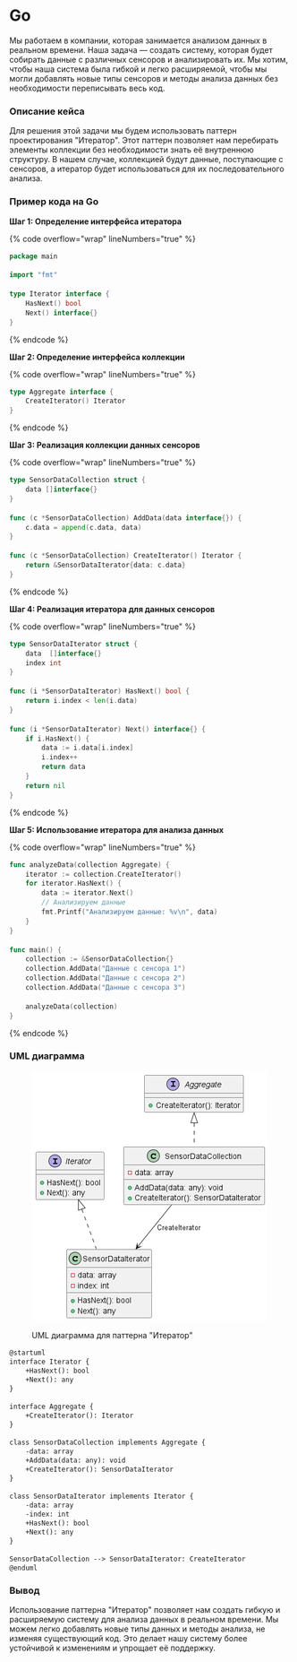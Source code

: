 # Go

Мы работаем в компании, которая занимается анализом данных в реальном времени. Наша задача — создать систему, которая будет собирать данные с различных сенсоров и анализировать их. Мы хотим, чтобы наша система была гибкой и легко расширяемой, чтобы мы могли добавлять новые типы сенсоров и методы анализа данных без необходимости переписывать весь код.

### Описание кейса

Для решения этой задачи мы будем использовать паттерн проектирования "Итератор". Этот паттерн позволяет нам перебирать элементы коллекции без необходимости знать её внутреннюю структуру. В нашем случае, коллекцией будут данные, поступающие с сенсоров, а итератор будет использоваться для их последовательного анализа.

### Пример кода на Go

**Шаг 1: Определение интерфейса итератора**

{% code overflow="wrap" lineNumbers="true" %}
```go
package main

import "fmt"

type Iterator interface {
    HasNext() bool
    Next() interface{}
}
```
{% endcode %}

**Шаг 2: Определение интерфейса коллекции**

{% code overflow="wrap" lineNumbers="true" %}
```go
type Aggregate interface {
    CreateIterator() Iterator
}
```
{% endcode %}

**Шаг 3: Реализация коллекции данных сенсоров**

{% code overflow="wrap" lineNumbers="true" %}
```go
type SensorDataCollection struct {
    data []interface{}
}

func (c *SensorDataCollection) AddData(data interface{}) {
    c.data = append(c.data, data)
}

func (c *SensorDataCollection) CreateIterator() Iterator {
    return &SensorDataIterator{data: c.data}
}
```
{% endcode %}

**Шаг 4: Реализация итератора для данных сенсоров**

{% code overflow="wrap" lineNumbers="true" %}
```go
type SensorDataIterator struct {
    data  []interface{}
    index int
}

func (i *SensorDataIterator) HasNext() bool {
    return i.index < len(i.data)
}

func (i *SensorDataIterator) Next() interface{} {
    if i.HasNext() {
        data := i.data[i.index]
        i.index++
        return data
    }
    return nil
}
```
{% endcode %}

**Шаг 5: Использование итератора для анализа данных**

{% code overflow="wrap" lineNumbers="true" %}
```go
func analyzeData(collection Aggregate) {
    iterator := collection.CreateIterator()
    for iterator.HasNext() {
        data := iterator.Next()
        // Анализируем данные
        fmt.Printf("Анализируем данные: %v\n", data)
    }
}

func main() {
    collection := &SensorDataCollection{}
    collection.AddData("Данные с сенсора 1")
    collection.AddData("Данные с сенсора 2")
    collection.AddData("Данные с сенсора 3")

    analyzeData(collection)
}
```
{% endcode %}

### UML диаграмма

<figure><img src="../../../../../.gitbook/assets/image (1).png" alt=""><figcaption><p>UML диаграмма для паттерна "Итератор"</p></figcaption></figure>

```plantuml
@startuml
interface Iterator {
    +HasNext(): bool
    +Next(): any
}

interface Aggregate {
    +CreateIterator(): Iterator
}

class SensorDataCollection implements Aggregate {
    -data: array
    +AddData(data: any): void
    +CreateIterator(): SensorDataIterator
}

class SensorDataIterator implements Iterator {
    -data: array
    -index: int
    +HasNext(): bool
    +Next(): any
}

SensorDataCollection --> SensorDataIterator: CreateIterator
@enduml
```

### Вывод

Использование паттерна "Итератор" позволяет нам создать гибкую и расширяемую систему для анализа данных в реальном времени. Мы можем легко добавлять новые типы данных и методы анализа, не изменяя существующий код. Это делает нашу систему более устойчивой к изменениям и упрощает её поддержку.
